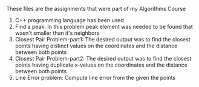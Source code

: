 These files are the assignments that were part of my Algorithms Course
1) C++ programming language has been used
2) Find a peak: In this problem peak element was needed to be found that wasn't smaller than it's neighbors
3) Closest Pair Problem-part1: The desired output was to find the closest points having distinct values on the coordinates and the distance between both points
4) Closest Pair Problem-part2: The desired output was to find the closest points having duplicate x-values on the coordinates and the distance between both points
5) Line Error problem: Compute line error from the given the points 
